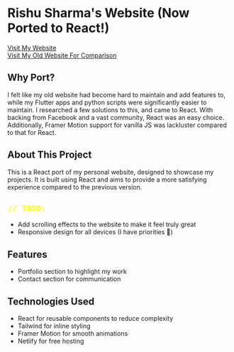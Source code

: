 # Rishu Sharma's Website (Now Ported to React!)

[Visit My Website](https://firebolt9907.netlify.app/)  
[Visit My Old Website For Comparison](https://firebolt9907.github.io/)

## Why Port?

I felt like my old website had become hard to maintain and add features to, while my Flutter apps and python scripts were significantly easier to maintain. I researched a few solutions to this, and came to React. With backing from Facebook and a vast community, React was an easy choice. Additionally, Framer Motion support for vanilla JS was lackluster compared to that for React. 

## About This Project

This is a React port of my personal website, designed to showcase my projects. It is built using React and aims to provide a more satisfying experience compared to the previous version.

## <code style="color:yellow">// TODO:</code>

- Add scrolling effects to the website to make it feel truly great
- Responsive design for all devices (I have priorities 🥀)

## Features

- Portfolio section to highlight my work
- Contact section for communication

## Technologies Used

- React for reusable components to reduce complexity
- Tailwind for inline styling
- Framer Motion for smooth animations
- Netlify for free hosting
